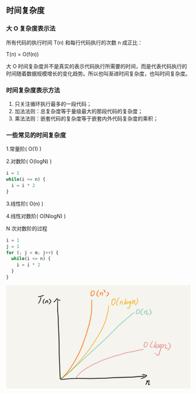## 时间复杂度

### 大 O 复杂度表示法

所有代码的执行时间 T(n) 和每行代码执行的次数 n 成正比：

T(n) = O(f(n))

大 O 时间复杂度并不是真实的表示代码执行所需要的时间，而是代表代码执行的时间随着数据规模增长的变化趋势。所以也叫渐进时间复杂度，也叫时间复杂度。

### 时间复杂度表示方法

1. 只关注循环执行最多的一段代码；
2. 加法法则：总复杂度等于量级最大的那段代码的复杂度；
3. 乘法法则：嵌套代码的复杂度等于嵌套内外代码复杂度的乘积；

### 一些常见的时间复杂度

1.常量阶( O(1) )

2.对数阶( O(logN) )

```javascript
i = 1
while(i <= n) {
  i = i * 2
}
```

3.线性阶( O(n) )

4.线性对数阶( O(NlogN) )

N 次对数阶的过程

```javascript
i = 1
j = 1
for (; j < m; j++) {
  while(i <= n) {
    i = i * 2
  }
}
```

![不同时间复杂度随着代码行数增加的执行时间图](../../images/algo/o.jpg)